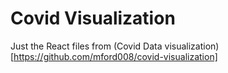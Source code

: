 # Covid Visualization
Just the React files from (Covid Data visualization)[https://github.com/mford008/covid-visualization]
